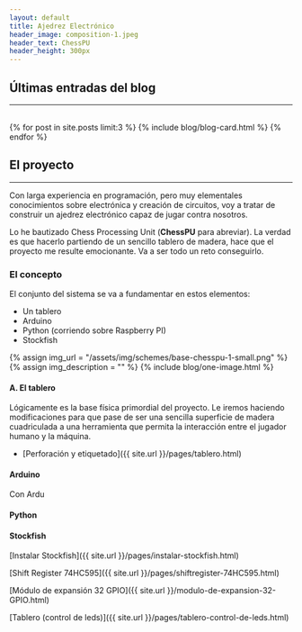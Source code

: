 ```yaml
---
layout: default
title: Ajedrez Electrónico
header_image: composition-1.jpeg
header_text: ChessPU
header_height: 300px
---
```

<!-- 
    Menú inspirado en el tipo "Sidenav Overlay Examplo" de https://www.w3schools.com/howto/howto_js_sidenav.asp
    cuyo código de puede ver y probar en w3schools.com/howto/tryit.asp?filename=tryhow_js_sidenav
-->
## Últimas entradas del blog
<hr>
<div class="row">
  <br>
  {% for post in site.posts limit:3 %}      
    {% include blog/blog-card.html %}             
  {% endfor %}  
</div>


## El proyecto
<hr>
Con larga experiencia en programación, pero muy elementales conocimientos sobre electrónica y creación de circuitos, voy a tratar de construir un ajedrez electrónico capaz de jugar contra nosotros.

Lo he bautizado Chess Processing Unit (**ChessPU** para abreviar). La verdad es que hacerlo partiendo de un sencillo tablero de madera, hace que el proyecto me resulte emocionante. Va a ser todo un reto conseguirlo.

### El concepto
El conjunto del sistema se va a fundamentar en estos elementos:
- Un tablero
- Arduino
- Python (corriendo sobre Raspberry PI)
- Stockfish

{% assign img_url = "/assets/img/schemes/base-chesspu-1-small.png" %}
{% assign img_description = "" %}
{% include blog/one-image.html %}

#### A. El tablero
Lógicamente es la base física primordial del proyecto. Le iremos haciendo modificaciones para que pase de ser una sencilla superficie de madera cuadriculada a una herramienta que permita la interacción entre el jugador humano y la máquina.

- [Perforación y etiquetado]({{ site.url }}/pages/tablero.html)

#### Arduino
Con Ardu

#### Python



#### Stockfish
[Instalar Stockfish]({{ site.url }}/pages/instalar-stockfish.html)




[Shift Register 74HC595]({{ site.url }}/pages/shiftregister-74HC595.html)

[Módulo de expansión  32 GPIO]({{ site.url }}/modulo-de-expansion-32-GPIO.html)

[Tablero (control de leds)]({{ site.url }}/pages/tablero-control-de-leds.html)

<!--
    Ver si utilizo la paleta de colores https://coolors.co/173753-6daedb-2892d7-1b4353-1d70a2
-->



